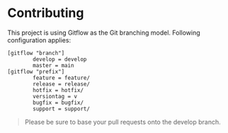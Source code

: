 # Contributing

This project is using Gitflow as the Git branching model.
Following configuration applies:

```text
[gitflow "branch"]
        develop = develop
        master = main
[gitflow "prefix"]
        feature = feature/
        release = release/
        hotfix = hotfix/
        versiontag = v
        bugfix = bugfix/
        support = support/
```

> Please be sure to base your pull requests onto the develop branch.
